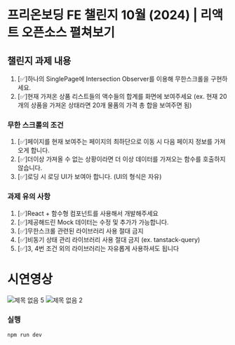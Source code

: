 # 프리온보딩 FE 챌린지 10월 (2024) | 리액트 오픈소스 펼쳐보기

## 챌린지 과제 내용

1. [✅]하나의 SinglePage에 Intersection Observer를 이용해 무한스크롤을 구현하세요.
2. [✅]현재 가져온 상품 리스트들의 액수들의 합계를 화면에 보여주세요 (ex. 현재 20개의 상품을 가져온 상태라면 20개 물품의 가격 총 합을 보여주면 됨)

### 무한 스크롤의 조건

1. [✅]페이지를 현재 보여주는 페이지의 최하단으로 이동 시 다음 페이지 정보를 가져오게 합니다.
2. [✅]더이상 가져올 수 없는 상황이라면 더 이상 데이터를 가져오는 함수를 호출하지 않습니다.
3. [✅]로딩 시 로딩 UI가 보여아 합니다. (UI의 형식은 자유)

### 과제 유의 사항

1. [✅]React + 함수형 컴포넌트를 사용해서 개발해주세요
2. [✅]제공해드린 Mock 데이터는 수정 및 추가가 가능합니다.
3. [✅]무한스크롤 관련된 라이브러리 사용 절대 금지
4. [✅]비동기 상태 관리 라이브러리 사용 절대 금지 (ex. tanstack-query)
5. [✅]3, 4번 조건 외의 라이브러리는 자유롭게 사용하셔도 됩니다

# 시연영상
![제목 없음 5](https://github.com/user-attachments/assets/cac0f073-a376-4ef2-a900-919fff5b82fe)
![제목 없음 2](https://github.com/user-attachments/assets/c12a093e-7a9a-435f-898e-dcb81a325e53)

### 실행

`npm run dev`
